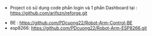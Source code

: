 * Project có sử dụng code phần login và 1 phần Dashboard tại : https://github.com/arifszn/reforge.git

- BE : https://github.com/PDcuong22/Robot-Arm-Control-BE
- esp8266: https://github.com/PDcuong22/Robot-Arm-ESP8266.git
